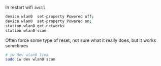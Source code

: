 In restart wifi `iwctl`
```bash
device wlan0  set-property Powered off;
device wlan0  set-property Powered on;
station wlan0 get-networks
station wlan0 scan
```

Often force some type of reset, not sure what it really does, but it works sometimes
```bash
# iw dev wlan0 link
sudo iw dev wlan0 scan
```
